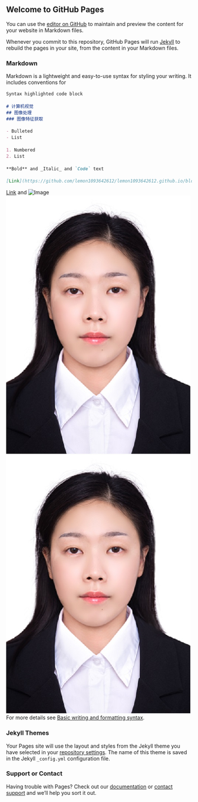 ## Welcome to GitHub Pages

You can use the [editor on GitHub](https://github.com/lemon1093642612/lemon1093642612.github.io/edit/main/index.md) to maintain and preview the content for your website in Markdown files.

Whenever you commit to this repository, GitHub Pages will run [Jekyll](https://jekyllrb.com/) to rebuild the pages in your site, from the content in your Markdown files.

### Markdown

Markdown is a lightweight and easy-to-use syntax for styling your writing. It includes conventions for

```markdown
Syntax highlighted code block

# 计算机视觉
## 图像处理
### 图像特征获取

- Bulleted
- List

1. Numbered
2. List

**Bold** and _Italic_ and `Code` text

[Link](https://github.com/lemon1093642612/lemon1093642612.github.io/blob/main/lydia.jpg) and ![Image](/lydia.jpg)

```
[Link](url) and ![Image](src)
![图片描述](https://github.com/lemon1093642612/lemon1093642612.github.io/blob/main/lydia.jpg)
![证件照](/lydia.jpg)
For more details see [Basic writing and formatting syntax](https://docs.github.com/en/github/writing-on-github/getting-started-with-writing-and-formatting-on-github/basic-writing-and-formatting-syntax).

### Jekyll Themes

Your Pages site will use the layout and styles from the Jekyll theme you have selected in your [repository settings](https://github.com/lemon1093642612/lemon1093642612.github.io/settings/pages). The name of this theme is saved in the Jekyll `_config.yml` configuration file.

### Support or Contact

Having trouble with Pages? Check out our [documentation](https://docs.github.com/categories/github-pages-basics/) or [contact support](https://support.github.com/contact) and we’ll help you sort it out.
